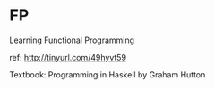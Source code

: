 # FP
Learning Functional Programming

ref:
http://tinyurl.com/49hyvt59

Textbook:
Programming in Haskell by Graham Hutton
